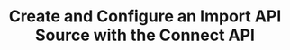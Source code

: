 ---
# -------------------------- #
#          PAGE INFO         #
# -------------------------- #

title: Create and Configure an Import API Source with the Connect API
permalink: /developers/stitch-connect/guides/create-import-api-integration-with-stitch-connect
summary: "Using the Stitch Connect API, create a new Import API source and generate an access token. You'll also learn how to push data to the Import API after the source has been configured."

product-type: "connect"
content-type: "guide"
content-id: "create-import-api-source"
topics: "sources, import api, authentication"

key: "import-api-connect"

layout: tutorial


# -------------------------- #
#      GUIDE PAGE INFO       #
# -------------------------- #

## This is used only on the /stitch-connect/guides page.
doc-type: "tutorial"
icon: source
order: 5

description: "Create an Import API source using the Stitch Connect API."


# -------------------------- #
#   RELATED SIDEBAR LINKS    #
# -------------------------- #

related:
  - title: "Manage Import API access tokens in Connect"
    link: "{{ link.connect.guides.manage-import-api-access-tokens | prepend: site.baseurl }}"

  - title: "Structuring data for the Import API"
    link: "{{ link.import-api.guides.structure-data | prepend: site.baseurl }}"

  - title: "Import API reference"
    link: "{{ link.import-api.api | prepend: site.baseurl }}"

  - title: "Connect API reference"
    link: "{{ link.connect.api | prepend: site.baseurl }}"

# -------------------------- #
#         GUIDE INTRO        #
# -------------------------- #

intro: |
  {% include misc/data-files.html %}

  {% capture import-api-notice %}
  **Note**: This guide focuses on creating an Import API source using Stitch Connect. Refer to the [Managing Import API access tokens in Stitch guide]({{ link.import-api.guides.manage-access-tokens-stitch | prepend: site.baseurl }}) for instructions on generating API access tokens in the Stitch web app.
  {% endcapture %}

  {% include note.html type="single-line" content=import-api-notice %}

  {{ page.summary }}


# -------------------------- #
#     EXAMPLE TABLE DATA     #
# -------------------------- #

example-table:
  - name: "{{ system-column.batched-at }}"
    value: "2019-02-02 00:44:38.988+00"
  - name: "{{ system-column.received-at }}"
    value: "2019-02-02 00:43:53.75+00"
  - name: "{{ system-column.sequence }}"
    value: "100"
  - name: "{{ system-column.table-version }}"
    value: "0"
  - name: "id"
    value: "1"
  - name: "name"
    value: "Finn"
  - name: "updated_at"
    value: "2019-02-02T00:38:33+00:00"


# -------------------------- #
#     GUIDE REQUIREMENTS     #
# -------------------------- #

requirements:
  - item: |
      **Access to Stitch Connect and valid Connect API credentials.** Connect access is a Stitch Enterprise feature. Refer to the [Connect API reference]({{ link.connect.api | flatify | prepend: site.baseurl }}#authentication) for more info on obtaining API credentials.


# -------------------------- #
#       TUTORIAL STEPS       #
# -------------------------- #

steps:
  - title: "Get the Import API's report card"
    anchor: "get-iapi-report-card"
    content: |
      {% assign right-bracket = "}" %}
      {% assign api = site.data.connect.api %}

      When preparing for source creation, the first step is to get the report card for the source you want to create. The report card contains information about the steps required to fully configure a source.

      Use [GET {{ site.data.connect.core-objects.source-types.get.name | flatify }}]({{ link.connect.api | append: site.data.connect.core-objects.source-types.get.anchor | prepend: site.baseurl }}) to get the report card for source `type: import_api`:

      {% assign example-url = site.data.connect.core-objects.source-types.get.name %}
      {% assign request-url = example-url | flatify | replace: "{source_type","import_api" | remove: right-bracket | strip_newlines %}

      {% assign description = "GET " | append: example-url %}

      {% include developers/api-request-examples.html code-description=description header=site.data.connect.request-headers.get.without-body request-url=request-url %}

      The response will be a [Source object]({{ link.connect.api | prepend: site.baseurl | append: site.data.connect.core-objects.sources.object }}) with a [Connection step object]({{ link.connect.api | append: site.data.connect.data-structures.connection-steps.section | prepend: site.baseurl }}):

      {% capture code %}{
        "type": "import_api",
        "current_step": 1,
        "current_step_type": "form",
        "steps": [
          {
            "type": "form",
            "properties": []
          },
          {
            "type": "fully_configured",
            "properties": []
          }
        ],
        "details": {
          "pricing_tier": "standard",
          "pipeline_state": "released",
          "default_start_date": "-1 year",
          "default_scheduling_interval": 60,
          "protocol": "import_api",
          "access": true
        }
      }
      {% endcapture %}

      {% assign description = "Response for GET " | append: site.data.connect.core-objects.source-types.get.name %}

      {% include layout/code-snippet.html code-description=description language="json" code=code %}

      For Import API sources, the only step to being `fully_configured` is to complete the `form` step.

  - title: "Create the source and complete the form step"
    anchor: "create-source-complete-form-step"
    content: |
      Use [POST {{ site.data.connect.core-objects.sources.create.name | flatify }}]({{ link.connect.api | prepend: site.baseurl | append: site.data.connect.core-objects.sources.create.anchor }}) to create the Import API source. The request body must include the following top-level properties:

      - `type`: This must be `import_api`.
      - `display_name`: {{ site.data.connect.general.common.attributes.display-name }}

         For example:  A display name of `Import API` will create a destination schema named `import_api`.

      This request will complete the `form` step outlined in the source's report card, which you retrieved in [Step 1](#get-iapi-report-card):

      {% assign request-url = site.data.connect.core-objects.sources.create.name | flatify | replace: "{source_id",source-id | remove: right-bracket | strip_newlines %}

      {% assign description = "POST " | append: request-url %}

      {% capture code %}'{
        "type": "import_api",
        "display_name": "Import API"
      }
      {% endcapture %}

      {% include developers/api-request-examples.html code-description=description header=site.data.connect.request-headers.post.with-body request-url=request-url code=code %}

      The response will be a [Source object]({{ link.connect.api | prepend: site.baseurl | append: site.data.connect.core-objects.sources.object }}) containing the ID, [report card]({{ link.connect.api | prepend: site.baseurl | append: site.data.connect.data-structures.report-cards.source.section }}), and current configuration status of the Import API source, which will be `fully_configured`:

      {% capture code %}{{ site.data.connect.code-examples.sources.import-api.full-object }}
      {% endcapture %}

      {% assign description = "Response for POST " | append: request-url %}

      {% include layout/code-snippet.html code-description=description language="json" code=code %}

      Note the `id` value - you'll need it to complete the next step.

  - title: "Generate an Import API access token"
    anchor: "generate-an-import-api-access-token"
    content: |
      Requests made to the Import API must include an access token associated with the Import API source. In this step, you'll generate an access token for the Import API.

      Using the Import API source's ID, make a request to [POST {{ site.data.connect.core-objects.sources.create-iapi-token.name | flatify }}]({{ link.connect.api | prepend: site.baseurl | append: site.data.connect.core-objects.sources.create-iapi-token.anchor }}):

      {% assign example-url = site.data.connect.core-objects.sources.create-iapi-token.name %}
      {% assign request-url = example-url | flatify | remove: right-bracket | replace:"{source_id","126890" | strip_newlines %}

      {% assign description = "POST " | append: example-url %}

      {% include developers/api-request-examples.html code-description=description header=site.data.connect.request-headers.post.without-body request-url=request-url %}

      The response will be an [Import API access token object]({{ link.connect.api | prepend: site.baseurl | append: site.data.connect.data-structures.import-api-access-token.section }}) with an `access_token` property. The value of this property is the access token you'll need to include in requests made to the Import API:

      {% capture code %}{
        "id": 828792559,
        "access_token": "<IMPORT_API_ACCESS_TOKEN>"
      }
      {% endcapture %}

      {% assign description = "Response for POST " | append: example-url %}

      {% include layout/code-snippet.html code-description=description language="json" code=code %}

      **Note**: The API will only return the Import API access token once, immediately after generation. Store the access token and its ID somewhere secure, [as you'll need the access token ID to revoke the token]({{ link.connect.guides.manage-import-api-access-tokens | prepend: site.baseurl | append: "#rotate-import-api-access-tokens" }}).

  - title: "Push data to the Import API"
    anchor: "push-data-import-api"
    content: |
      Now that the Import API source is `fully_configured`, you can start pushing data to it.

      While you used the Connect API to create the Import API source, to actually push data, you'll need to use the [Import API]({{ link.import-api.api | prepend: site.baseurl }}).

      In this section:

      {% include developers/api-tutorial-step-table.html item=step item-list=step.substeps %}

    substeps:
      - title: "Retrieve the correct Import API base URL for your region"
        anchor: "verify-your-data-pipeline-region"
        endpoint: ""
        content: |
          Next, you'll identify the [data pipeline region]({{ link.security.supported-operating-regions | prepend: site.baseurl }}) your Stitch account is in. You'll use this to retrieve the correct Import API base URL for your account's region.

          The base URL is used in requests submitted to the Import API and is similar to `{{ site.data.import-api.api.base-url }}`.

          To identify your region and get your base URL:

          1. Use [these instructions]({{ link.security.supported-operating-regions | prepend: site.baseurl | append: "#identify-data-pipeline-region" }}) to locate your account's data pipeline region.
          2. Refer to the [Import API base URL reference]({{ link.import-api.api | prepend: site.baseurl | append: "#base-urls" }}) to locate the base URL for your region.

      - title: "Build the request header"
        anchor: "build-import-api-request-header"
        endpoint: ""
        content: |
          Pushing data to the Import API is accomplished by making a request to [POST {{ site.data.import-api.core-objects.batch.url }}]({{ link.import-api.api | prepend: site.baseurl | append: site.data.import-api.core-objects.batch.anchor }}). The request header must include:

          - The correct [base URL](#verify-your-data-pipeline-region) for your Stitch data pipeline region
          - Your the Import API access token
          - A supported media type of `Content-Type: application/json`

          For example:

          {% assign request-url = site.data.import-api.core-objects.batch.url %}

          {% assign description = "POST " | append: site.data.import-api.core-objects.batch.url %}

          {% include developers/api-request-examples.html code-description=description header=site.data.connect.request-headers.post.without-body request-url=request-url %}

      - title: "Submit the request"
        anchor: "submit-request-to-import-api"
        ## NOTE: Part of this content lives in _developer-content/import-api/guides/import-api-quick-start.md. See the `iapi-push` assignment, below.
        endpoint: "POST {{ site.data.import-api.core-objects.batch.url | flatify }}"
        content: |
          {% assign iapi-quick-start = site.developer-content | where:"key","import-api-quick-start" | first %}
          {% assign iapi-push = iapi-quick-start.steps | where:"anchor","push-data-to-stitch" | first %}

          {% capture out-of-scope-notice %}
          **Note**: Instructions for structuring the data in request bodies for the Import API is outside the scope of this guide. Refer to the [Structuring data for the Import API guide]({{ link.import-api.guides.structure-data | prepend: site.baseurl }}) for instructions and examples.
          {% endcapture %}

          {% include note.html type="single-line" content=out-of-scope-notice %}

          {{ iapi-push.content | flatify | markdownify }}

          **Note**: Due to the structure of Stitch's replication process, data pushed to the Import API will not immediately be available in the destination. The successful response in this section refers only to Stitch **accepting** the data, not it being loaded.

  - title: "Verify the data in the destination"
    anchor: "verify-data-destination"
    content: |
      After you've pushed a batch of data to the Import API, Stitch will queue it for processing.

      Stitch's replication process consists of three distinct steps: Extraction, preparation, and loading. Each step occurs independently and takes a bit of time to complete, which means you won't immediately see data in your destination after it's been pushed to the Import API. 

      When Stitch loads the data into the destination, it will be in the schema or dataset associated with the [Import API source you created](#create-source-complete-form-step). In this example, Stitch would create a table named `customers` with a single record in a schema named `import_api`:

      <table class="attribute-list">
      <tr>
      <td><strong>id</strong></td>
      <td><strong>name</strong></td>
      <td><strong>age</strong></td>
      <td><strong>has_magic</strong></td>
      </tr>
      <tr>
      <td>1</td>
      <td>Finn</td>
      <td>15</td>
      <td>false</td>
      </tr>
      </table>

      **Note**: How data is structured in your destination depends on how attributes are typed in Import API requests **and** the type of destination Stitch loads data into. Refer to the [Structuring data for the Import API guide]({{ link.import-api.guides.structure-data | prepend: site.baseurl }}) for more info.

      ---


# -------------------------- #
#        NEXT STEPS          #
# -------------------------- #

next-steps: |
  Congratulations on configuring your Import API source! Next, we recommend checking out:

  - [**Structuring data for the Import API**]({{ link.import-api.guides.structure-data | prepend: site.baseurl }}): Learn how to structure and type data in your Import API requests.
  - [**Sequencing data for the Import API**]({{ link.import-api.guides.sequence-data | prepend: site.baseurl }}): Learn how the Import API considers data points for loading, which affects how data is updated in your destination.
  - [**Managing and revoking Import API access tokens via the Connect API**]({{ link.connect.guides.manage-import-api-access-tokens | prepend: site.baseurl }}): Learn how to manage and revoke Import API access tokens using the Connect API.
---